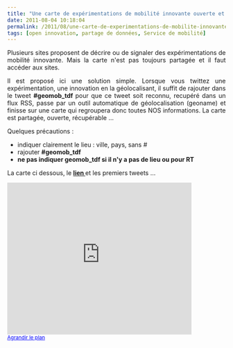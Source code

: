 ```yaml
---
title: "Une carte de expérimentations de mobilité innovante ouverte et partagée ? Rajouter #geomob_tdf sur vos tweets et la carte se crée !"
date: 2011-08-04 10:18:04
permalink: /2011/08/une-carte-de-experimentations-de-mobilite-innovante-ouverte-et-partagee-rajouter-geomob_tdf-sur-vos.html
tags: [open innovation, partage de données, Service de mobilité]
---
```


<p style="text-align: justify;">Plusieurs sites proposent de décrire ou de signaler des expérimentations de mobilité innovante. Mais la carte n'est pas toujours partagée et il faut accéder aux sites.</p> <p style="text-align: justify;">Il est proposé ici une solution simple. Lorsque vous twittez une expérimentation, une innovation en la géolocalisant, il suffit de rajouter dans le tweet <strong>#geomob_tdf </strong>pour que ce tweet soit reconnu, recupéré dans un flux RSS, passe par un outil automatique de géolocalisation (geoname) et finisse sur une carte qui regroupera donc toutes NOS informations. La carte est partagée, ouverte, récupérable ...</p> <p style="text-align: justify;">Quelques précautions :</p> <ul> <li>indiquer clairement le lieu : ville, pays, sans #</li> <li>rajouter <strong>#geomob_tdf</strong></li> <li><strong>ne pas indiquer geomob_tdf si il n'y a pas de lieu ou pour RT</strong></li> </ul> <p>La carte ci dessous, le <strong><a href="http://maps.google.com/maps?q=http%3A%2F%2Fws.geonames.org%2FrssToGeoRSS%3FgeoRSS%3Dw3cGeo%26type%3Drss_2.0%26feedUrl%3Dhttp%253A%252F%252Fsearch.twitter.com%252Fsearch.atom%253Fq%253D%252522geomob_tdf%252522" target="_blank">lien </a></strong>et les premiers tweets ... </p> <p><iframe frameborder="0" height="350" marginheight="0" marginwidth="0" scrolling="no" src="http://maps.google.com/maps?q=http:%2F%2Fws.geonames.org%2FrssToGeoRSS%3FgeoRSS%3Dw3cGeo%26type%3Drss_2.0%26feedUrl%3Dhttp%253A%252F%252Fsearch.twitter.com%252Fsearch.atom%253Fq%253D%252522geomob_tdf%252522&ie=UTF8&ll=43.834527,14.941406&spn=44.210072,74.707031&z=3&output=embed" width="425"></iframe><br /><small><a href="http://maps.google.com/maps?q=http:%2F%2Fws.geonames.org%2FrssToGeoRSS%3FgeoRSS%3Dw3cGeo%26type%3Drss_2.0%26feedUrl%3Dhttp%253A%252F%252Fsearch.twitter.com%252Fsearch.atom%253Fq%253D%252522geomob_tdf%252522&ie=UTF8&ll=43.834527,14.941406&spn=44.210072,74.707031&z=3&source=embed" style="color: #0000ff; text-align: left;">Agrandir le plan</a></small></p>
